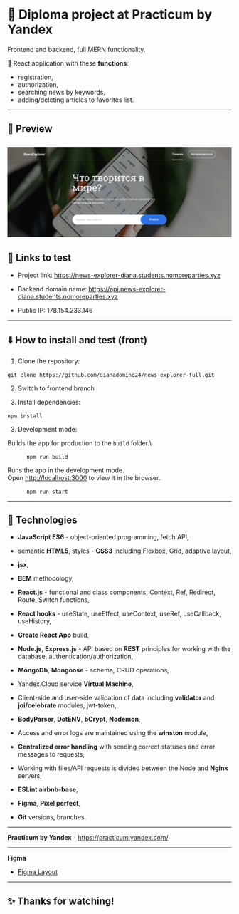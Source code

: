 # :large_blue_diamond: Diploma project at Practicum by Yandex

Frontend and backend, full MERN functionality.

:small_blue_diamond: React application with these **functions**:
* registration,
* authorization,
* searching news by keywords,
* adding/deleting articles to favorites list.
---
## :mag_right: Preview

![Preview](./Saved_News.png)
---
## :link: Links to test

- Project link: https://news-explorer-diana.students.nomoreparties.xyz

- Backend domain name: https://api.news-explorer-diana.students.nomoreparties.xyz

- Public IP: 178.154.233.146

---
## :arrow_down: How to install and test (front)

1. Clone the repository:

```
git clone https://github.com/dianadomino24/news-explorer-full.git
```

2. Switch to frontend branch

3. Install dependencies:

```
npm install
```

3. Development mode:
   
Builds the app for production to the `build` folder.\
```
      npm run build
```
Runs the app in the development mode.\
Open [http://localhost:3000](http://localhost:3000) to view it in the browser.
```
      npm run start
```
---

## :rocket: Technologies

* **JavaScript ES6** - object-oriented programming, fetch API,


* semantic **HTML5**, styles - **CSS3** including Flexbox, Grid, adaptive layout,
* **jsx**,
* **BEM** methodology,


* **React.js** - functional and class components, Context, Ref, Redirect, Route, Switch functions,
* **React hooks** - useState, useEffect, useContext, useRef, useCallback, useHistory,
* **Create React App** build,


* **Node.js**, **Express.js** - API based on **REST** principles for working with the database, authentication/authorization,
* **MongoDb**, **Mongoose** - schema, CRUD operations,
* Yandex.Cloud service **Virtual Machine**,


* Client-side and user-side validation of data including  **validator** and **joi/celebrate** modules, jwt-token,
* **BodyParser**, **DotENV**, **bCrypt**, **Nodemon**,
* Access and error logs are maintained using the **winston** module,
* **Centralized error handling** with sending correct statuses and error messages to requests,
* Working with files/API requests is divided between the Node and **Nginx** servers,


* **ESLint airbnb-base**,
* **Figma**, **Pixel perfect**,


* **Git** versions, branches.

---

**Practicum by Yandex** - https://practicum.yandex.com/

---
**Figma**

- [Figma Layout](<https://www.figma.com/file/Dhl21eRzzbFMBe0DU9SglF/Diploma-WEB-v2.0-(for-students)>)
---

## :sparkles: Thanks for watching! 

